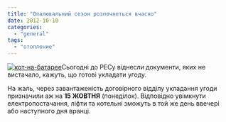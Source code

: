 ```yaml
---
title: "Опалювальний сезон розпочнеться вчасно"
date: 2012-10-10
categories: 
  - "general"
tags: 
  - "отопление"
---
```


[![](http://shevchenko4a.brovary.org/wp-content/uploads/2012/10/kot-na-bataree-300x200.jpg "кот-на-батарее")](http://shevchenko4a.brovary.org/wp-content/uploads/2012/10/kot-na-bataree.jpg)Сьогодні до РЕСу віднесли документи, яких не вистачало, кажуть, що готові укладати угоду.

На жаль, через завантаженість договірного відділу укладання угоди призначили аж на **15 ЖОВТНЯ** (понеділок). Відповідно увімкнути електропостачання, ліфти та котельні зможуть в той же день ввечері або наступного дня вранці.
